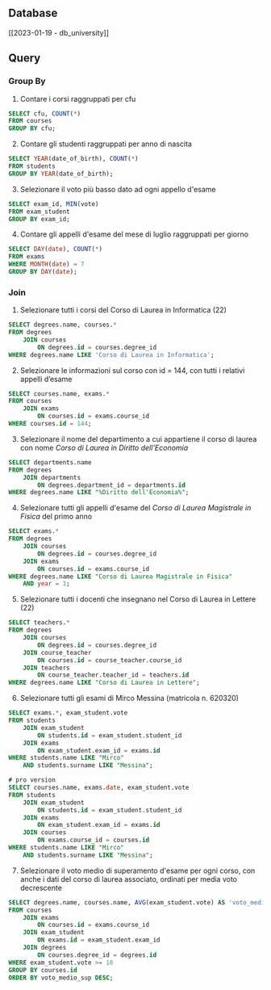 ## Database
[[2023-01-19 - db_university]]

## Query
### Group By
1. Contare i corsi raggruppati per cfu
```sql
SELECT cfu, COUNT(*)
FROM courses
GROUP BY cfu;
```

2. Contare gli studenti raggruppati per anno di nascita
```sql
SELECT YEAR(date_of_birth), COUNT(*)
FROM students
GROUP BY YEAR(date_of_birth);
```

3. Selezionare il voto più basso dato ad ogni appello d'esame
```sql
SELECT exam_id, MIN(vote)
FROM exam_student
GROUP BY exam_id;
```

4. Contare gli appelli d'esame del mese di luglio raggruppati per giorno
```sql
SELECT DAY(date), COUNT(*)
FROM exams
WHERE MONTH(date) = 7
GROUP BY DAY(date);
```


### Join
1. Selezionare tutti i corsi del Corso di Laurea in Informatica (22)
```sql
SELECT degrees.name, courses.*
FROM degrees
    JOIN courses
        ON degrees.id = courses.degree_id
WHERE degrees.name LIKE 'Corso di Laurea in Informatica';
```

2. Selezionare le informazioni sul corso con id = 144, con tutti i relativi appelli d’esame
```sql
SELECT courses.name, exams.*
FROM courses
    JOIN exams
        ON courses.id = exams.course_id
WHERE courses.id = 144;
```

3. Selezionare il nome del departimento a cui appartiene il corso di laurea con nome *Corso di Laurea in Diritto dell'Economia*
```sql
SELECT departments.name
FROM degrees
    JOIN departments
        ON degrees.department_id = departments.id
WHERE degrees.name LIKE "%Diritto dell'Economia%";
```

4. Selezionare tutti gli appelli d'esame del *Corso di Laurea Magistrale in Fisica* del primo anno
```sql
SELECT exams.*
FROM degrees
    JOIN courses
        ON degrees.id = courses.degree_id
    JOIN exams
        ON courses.id = exams.course_id
WHERE degrees.name LIKE "Corso di Laurea Magistrale in Fisica"
    AND year = 1;
```

5. Selezionare tutti i docenti che insegnano nel Corso di Laurea in Lettere (22)
```sql
SELECT teachers.*
FROM degrees
    JOIN courses
        ON degrees.id = courses.degree_id
    JOIN course_teacher
        ON courses.id = course_teacher.course_id
    JOIN teachers
        ON course_teacher.teacher_id = teachers.id
WHERE degrees.name LIKE "Corso di Laurea in Lettere";
```

6. Selezionare tutti gli esami di Mirco Messina (matricola n. 620320)
```sql
SELECT exams.*, exam_student.vote
FROM students
    JOIN exam_student
        ON students.id = exam_student.student_id
    JOIN exams
        ON exam_student.exam_id = exams.id
WHERE students.name LIKE "Mirco"
    AND students.surname LIKE "Messina";

# pro version
SELECT courses.name, exams.date, exam_student.vote
FROM students
    JOIN exam_student
        ON students.id = exam_student.student_id
    JOIN exams
        ON exam_student.exam_id = exams.id
    JOIN courses
        ON exams.course_id = courses.id
WHERE students.name LIKE "Mirco"
    AND students.surname LIKE "Messina";
```

7. Selezionare il voto medio di superamento d'esame per ogni corso, con anche i dati del corso di laurea associato, ordinati per media voto decrescente
```sql
SELECT degrees.name, courses.name, AVG(exam_student.vote) AS 'voto_medio_sup'
FROM courses
    JOIN exams  
        ON courses.id = exams.course_id
    JOIN exam_student
        ON exams.id = exam_student.exam_id
    JOIN degrees
        ON courses.degree_id = degrees.id
WHERE exam_student.vote >= 18
GROUP BY courses.id
ORDER BY voto_medio_sup DESC;
```
